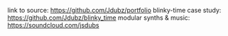 link to source: https://github.com/Jdubz/portfolio
blinky-time case study: https://github.com/Jdubz/blinky_time
modular synths & music: https://soundcloud.com/jsdubs